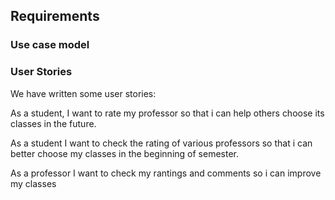 ## Requirements

### Use case model 


### User Stories

We have written some user stories:

As a student, I want to rate my professor so that i can help others choose its classes in the future.

As a student I want to check the rating of various professors so that i can better choose my classes in the beginning of semester.

As a professor I want to check my rantings and comments so i can improve my classes

